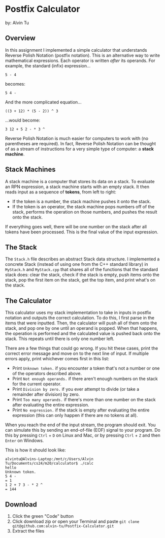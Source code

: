 # Postfix Calculator
by: Alvin Tu

## Overview

In this assignment I implemented a simple calculator that understands Reverse
Polish Notation (postfix notation). This is an alternative way to
write mathematical expressions.  Each operator is written _after_  its operands.
For example, the standard (infix) expression...

```
5 - 4
```
becomes:

```
5 4 -
```

And the more complicated equation...

```
((3 + 12) * (5 - 2)) ^ 3
```

...would become:

```
3 12 + 5 2 - * 3 ^
```

Reverse Polish Notation is much easier for computers to work with (no
parentheses are required).  In fact, Reverse Polish Notation can be thought of
as a stream of instructions for a very simple type of computer: a **stack machine**.


## Stack Machines

A stack machine is a  computer that stores its data on a stack. To evaluate an
RPN expression, a stack machine starts with an empty stack.  It then reads input
as a sequence of **tokens**, from left to right:

- If the token is a number, the stack machine pushes it onto the stack.
- If the token is an operator,  the stack machine pops numbers off of the stack,
  performs the operation on those numbers, and pushes the result onto the stack.

If everything goes well,  there will be one number on the stack after all tokens
have been processed.  This is the final value of the input expression.

## The Stack

The  `Stack.h`  file describes an  abstract  Stack  data structure.  I implemented a
concrete Stack (instead of using one from the C++ standard library) in `MyStack.h` and `MyStack.cpp` that 
shares all of the functions that the standard stack does: clear the stack, check if the stack is empty, 
push items onto the stack, pop the first item on the stack, get the top item, and print what's on the stack. 

## The Calculator

This calculator uses my stack implementation to take in inputs in postfix notation and outputs the correct calculation. To do this, 
I first parse in the items that were inputted. Then, the calculator will push all of them onto the stack, and pop one by one until an operand
is popped. When that happens, the operation is performed and the calculated value is pushed back onto the stack. This repeats until there is
only one number left. 

There are  a few things that could go wrong.  If you hit these cases,  print the
correct error message and move on to the next line of input.  If multiple errors
apply, print whichever comes first in this list:

- Print `Unknown token.` if you encounter a token that's not a number or one of
  the operators described above.
- Print `Not enough operands.` if there aren't enough numbers on the stack for
  the current operator.
- Print `Division by zero.` if you ever attempt to divide (or take a remainder
  after division) by zero.
- Print `Too many operands.` if there's more than one number on the stack after
  evaluating the entire expression.
- Print `No expression.` if the stack is empty after evaluating the entire
  expression (this can only happen if there are no tokens at all).

When you reach  the end of the input stream,  the program should exit.  You can
simulate this by sending an end-of-file (EOF) signal to your program. Do this by
pressing  `Ctrl` + `D` on Linux and Mac,  or by pressing  `Ctrl` + `Z`  and then
`Enter` on Windows.

This is how it should look like: 

```
alvintu@Alvins-Laptop:/mnt/c/Users/Alvin Tu/Documents/cs24/m20/calculator$ ./calc
hello
Unknown token.
5 4 -
= 1
1 2 + 7 3 - * 2 ^
= 144
```

## Download
1. Click the green "Code" button
2. Click download zip or open your Terminal and paste `git clone git@github.com:alvin-tu/Postfix-Calculator.git`
3. Extract the files

